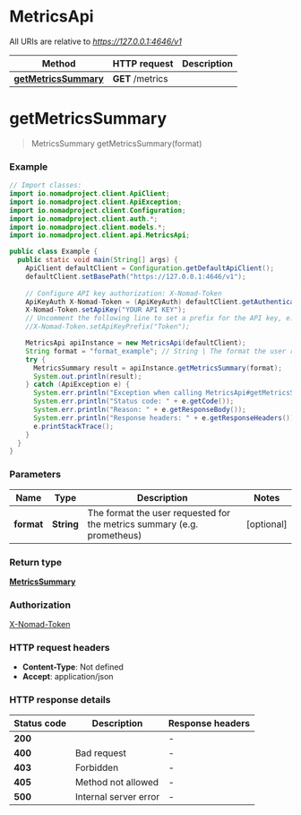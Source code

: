 # MetricsApi

All URIs are relative to *https://127.0.0.1:4646/v1*

| Method | HTTP request | Description |
|------------- | ------------- | -------------|
| [**getMetricsSummary**](MetricsApi.md#getMetricsSummary) | **GET** /metrics |  |


<a name="getMetricsSummary"></a>
# **getMetricsSummary**
> MetricsSummary getMetricsSummary(format)



### Example
```java
// Import classes:
import io.nomadproject.client.ApiClient;
import io.nomadproject.client.ApiException;
import io.nomadproject.client.Configuration;
import io.nomadproject.client.auth.*;
import io.nomadproject.client.models.*;
import io.nomadproject.client.api.MetricsApi;

public class Example {
  public static void main(String[] args) {
    ApiClient defaultClient = Configuration.getDefaultApiClient();
    defaultClient.setBasePath("https://127.0.0.1:4646/v1");
    
    // Configure API key authorization: X-Nomad-Token
    ApiKeyAuth X-Nomad-Token = (ApiKeyAuth) defaultClient.getAuthentication("X-Nomad-Token");
    X-Nomad-Token.setApiKey("YOUR API KEY");
    // Uncomment the following line to set a prefix for the API key, e.g. "Token" (defaults to null)
    //X-Nomad-Token.setApiKeyPrefix("Token");

    MetricsApi apiInstance = new MetricsApi(defaultClient);
    String format = "format_example"; // String | The format the user requested for the metrics summary (e.g. prometheus)
    try {
      MetricsSummary result = apiInstance.getMetricsSummary(format);
      System.out.println(result);
    } catch (ApiException e) {
      System.err.println("Exception when calling MetricsApi#getMetricsSummary");
      System.err.println("Status code: " + e.getCode());
      System.err.println("Reason: " + e.getResponseBody());
      System.err.println("Response headers: " + e.getResponseHeaders());
      e.printStackTrace();
    }
  }
}
```

### Parameters

| Name | Type | Description  | Notes |
|------------- | ------------- | ------------- | -------------|
| **format** | **String**| The format the user requested for the metrics summary (e.g. prometheus) | [optional] |

### Return type

[**MetricsSummary**](MetricsSummary.md)

### Authorization

[X-Nomad-Token](../README.md#X-Nomad-Token)

### HTTP request headers

 - **Content-Type**: Not defined
 - **Accept**: application/json

### HTTP response details
| Status code | Description | Response headers |
|-------------|-------------|------------------|
| **200** |  |  -  |
| **400** | Bad request |  -  |
| **403** | Forbidden |  -  |
| **405** | Method not allowed |  -  |
| **500** | Internal server error |  -  |

